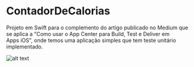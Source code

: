 # ContadorDeCalorias
Projeto em Swift para o complemento do artigo publicado no Medium que se aplica a "Como usar o App Center para Build, Test e Deliver em Apps iOS", onde temos uma aplicação simples que tem teste unitário implementado.

![alt text](http://www.vilma.com.br/wp/wp-content/uploads/2014/07/Donuts.jpg "Imagem de expemplo do projeto")
